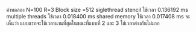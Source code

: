 ค่าทดลอง N=100 R=3 Block size =512
siglethread stencil ใช้เวลา 0.136192 ms
multiple threads ใช้เวลา 0.018400 ms
shared memory ใช้เวลา 0.017408 ms
จะเห็นว่า แบบแรกจะใช้เวลานานที่สุดในขณะที่แบบที่ 2 และ 3 ใช่เวลาต่างกันไม่มาก
